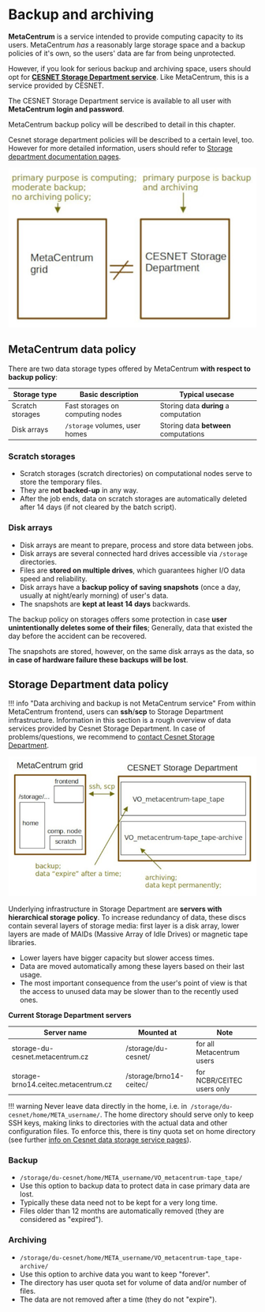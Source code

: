 # Backup and archiving

**MetaCentrum** is a service intended to provide computing capacity to its users. MetaCentrum *has* a reasonably large storage space and a backup policies of it's own, so the users' data are far from being unprotected.

However, if you look for serious backup and archiving space, users should opt for **[CESNET Storage Department service](https://du.cesnet.cz/en/start)**. Like MetaCentrum, this is a service provided by CESNET.

The CESNET Storage Department service is available to all user with **MetaCentrum login and password**.

MetaCentrum backup policy will be described to detail in this chapter.

Cesnet storage department policies will be described to a certain level, too. However for more detailed information, users should refer to [Storage department documentation pages](https://du.cesnet.cz/en/start).

![pic](metacentrum-du-diff.jpg)

## MetaCentrum data policy 

There are two data storage types offered by MetaCentrum **with respect to backup policy**:

| Storage type 	 | Basic description | Typical usecase| 
|----------------|-------------------|----------------|
| Scratch storages | Fast storages on computing nodes | Storing data **during** a computation |
| Disk arrays | `/storage` volumes, user homes | Storing data **between** computations |

### Scratch storages

- Scratch storages (scratch directories) on computational nodes serve to store the temporary files. 
- They are **not backed-up** in any way.
- After the job ends, data on scratch storages are automatically deleted after 14 days (if not cleared by the batch script).

### Disk arrays

- Disk arrays are meant to prepare, process and store data between jobs.
- Disk arrays are several connected hard drives accessible via `/storage` directories.
- Files are **stored on multiple drives**, which guarantees higher I/O data speed and reliability.
- Disk arrays have a **backup policy of saving snapshots** (once a day, usually at night/early morning) of user's data.
- The snapshots are **kept at least 14 days** backwards.

The backup policy on storages offers some protection in case **user unintentionally deletes some of their files**; Generally, data that existed the day before the accident can be recovered. 

The snapshots are stored, however, on the same disk arrays as the data, so **in case of hardware failure these backups will be lost**. 

## Storage Department data policy

!!! info "Data archiving and backup is not MetaCentrum service"
    From within MetaCentrum frontend, users can **ssh**/**scp** to Storage Department infrastructure. Information in this section is a rough overview of data services provided by Cesnet Storage Department. In case of problems/questions, we recommend to [contact Cesnet Storage Department](https://du.cesnet.cz/en/o_nas/start).

![pic](meta-vs-du-dirs.jpg)

Underlying infrastructure in Storage Department are **servers with hierarchical storage policy**. To increase redundancy of data, these discs contain several layers of storage media: first layer is a disk array, lower layers are made of MAIDs (Massive Array of Idle Drives) or magnetic tape libraries.

- Lower layers have bigger capacity but slower access times.
- Data are moved automatically among these layers based on their last usage.
- The most important consequence from the user's point of view is that the access to unused data may be slower than to the recently used ones.

**Current Storage Department servers**

| Server name | Mounted at | Note |
|-------------|------------|-------|
| storage-du-cesnet.metacentrum.cz | /storage/du-cesnet/ | for all Metacentrum users |
| storage-brno14.ceitec.metacentrum.cz | /storage/brno14-ceitec/ | for NCBR/CEITEC users only |

!!! warning
    Never leave data directly in the home, i.e. in` /storage/du-cesnet/home/META_username/`. The home directory should serve only to keep SSH keys, making links to directories with the actual data and other configuration files. To enforce this, there is tiny quota set on home directory (see further [info on Cesnet data storage service pages](https://du.cesnet.cz/en/navody/home-migrace-plzen/start)).

### Backup

- `/storage/du-cesnet/home/META_username/VO_metacentrum-tape_tape/`
- Use this option to backup data to protect data in case primary data are lost.
- Typically these data need not to be kept for a very long time.
- Files older than 12 months are automatically removed (they are considered as "expired").

### Archiving

- `/storage/du-cesnet/home/META_username/VO_metacentrum-tape_tape-archive/`
- Use this option to archive data you want to keep "forever".
- The directory has user quota set for volume of data and/or number of files.
- The data are not removed after a time (they do not "expire").


